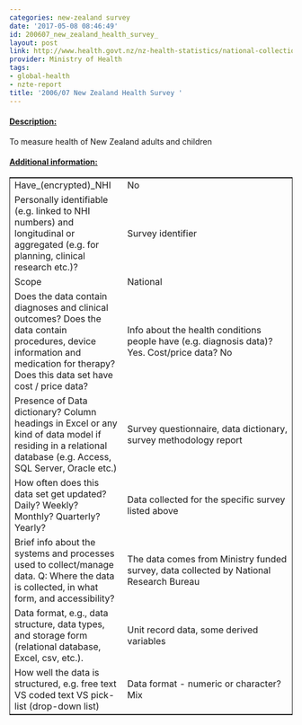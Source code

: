 ```yaml
---
categories: new-zealand survey
date: '2017-05-08 08:46:49'
id: 200607_new_zealand_health_survey_
layout: post
link: http://www.health.govt.nz/nz-health-statistics/national-collections-and-surveys/surveys/current-recent-surveys/new-zealand-health-survey
provider: Ministry of Health
tags:
- global-health
- nzte-report
title: '2006/07 New Zealand Health Survey '
---
```



 <h4> <u>Description:</u> </h4>
To measure health of New Zealand adults and children
 <h4> <u>Additional information:</u> </h4>
 <table style="border: 1px solid">
 <tr> <td width="40%">Have_(encrypted)_NHI</td> <td>No</td> </tr>
 <tr> <td width="40%">Personally identifiable (e.g. linked to NHI numbers) and longitudinal or aggregated (e.g. for planning, clinical research etc.)?</td> <td>Survey identifier</td> </tr>
 <tr> <td width="40%">Scope</td> <td>National</td> </tr>
 <tr> <td width="40%">Does the data contain diagnoses and clinical outcomes?
Does the data contain procedures, device information and medication for therapy?
Does this data set have cost / price data?</td> <td>Info about the health conditions people have (e.g. diagnosis data)? Yes. Cost/price data? No </td> </tr>
 <tr> <td width="40%">Presence of Data dictionary? Column headings in Excel or any kind of data model if residing in a relational database (e.g. Access, SQL Server, Oracle etc.) </td> <td>Survey questionnaire, data dictionary, survey methodology report</td> </tr>
 <tr> <td width="40%">How often does this data set get updated? Daily? Weekly? Monthly? Quarterly? Yearly?</td> <td>Data collected for the specific survey listed above</td> </tr>
 <tr> <td width="40%">Brief info about the systems and processes used to collect/manage data. Q: Where the data is collected, in what form, and accessibility?</td> <td>The data comes from Ministry funded survey, data collected by National Research Bureau</td> </tr>
 <tr> <td width="40%">Data format, e.g., data structure, data types, and storage form (relational database, Excel, csv, etc.).</td> <td>Unit record data, some derived variables</td> </tr>
 <tr> <td width="40%">How well the data is structured, e.g. free text VS coded text VS pick-list (drop-down list)</td> <td>Data format - numeric or character? Mix</td> </tr>
 </table>